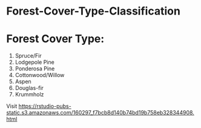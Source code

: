 # Forest-Cover-Type-Classification

# Forest Cover Type: 
1. Spruce/Fir
2. Lodgepole Pine
3. Ponderosa Pine
4. Cottonwood/Willow
5. Aspen
6. Douglas-fir
7. Krummholz





Visit https://rstudio-pubs-static.s3.amazonaws.com/160297_f7bcb8d140b74bd19b758eb328344908.html
